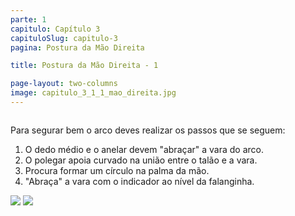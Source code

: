 ```yaml
---
parte: 1
capitulo: Capítulo 3
capituloSlug: capitulo-3
pagina: Postura da Mão Direita

title: Postura da Mão Direita - 1

page-layout: two-columns
image: capitulo_3_1_1_mao_direita.jpg
---
```



<div class="column">
	<p class="large-text">Para segurar bem o arco deves realizar os passos que se seguem:</p>
	<ol class="large"> 
		<li>O dedo médio e o anelar devem "abraçar" a vara do arco.</li>
		<li>O polegar apoia curvado na união entre o talão e a vara.</li>
		<li>Procura formar um círculo na palma da mão.</li>
		<li>"Abraça" a vara com o indicador ao nível da falanginha.</li>
	</ol>
</div>

<div class="column">
	<img src="{{site.baseurl}}/assets/graphics/content/capitulo_3_1_1_1_mao_direita.jpg"/>
	<img src="{{site.baseurl}}/assets/graphics/content/capitulo_3_1_1_2_mao_direita.jpg"/>
</div>

